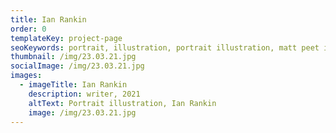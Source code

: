 ```yaml
---
title: Ian Rankin
order: 0
templateKey: project-page
seoKeywords: portrait, illustration, portrait illustration, matt peet illustration
thumbnail: /img/23.03.21.jpg
socialImage: /img/23.03.21.jpg
images:
  - imageTitle: Ian Rankin
    description: writer, 2021
    altText: Portrait illustration, Ian Rankin
    image: /img/23.03.21.jpg
---
```

